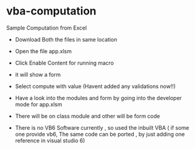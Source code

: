 # vba-computation
Sample Computation from Excel


  - Download Both the files in same location
  - Open the file app.xlsm
  - Click Enable Content for running macro
  - it will show a form
  - Select compute with value (Havent added any validations now!!)
  - Have a look into the modules and form by going into the developer mode for app.xlsm
  - There will be on class module and other will be form code

  - There is no VB6 Software currently , so used the inbuilt VBA ( if some one provide vb6, The same code can be ported , by just adding one reference in visual studio 6)
